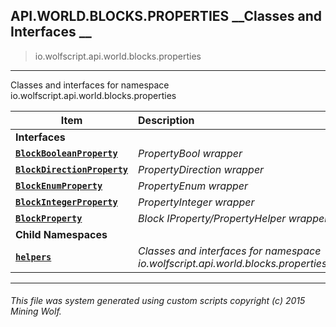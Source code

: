 ## API.WORLD.BLOCKS.PROPERTIES __Classes and Interfaces __

>io.wolfscript.api.world.blocks.properties

---

Classes and interfaces for namespace io.wolfscript.api.world.blocks.properties

Item | Description   
--- | :--- 
__Interfaces__|
__[`BlockBooleanProperty`](BlockBooleanProperty.md)__ | _PropertyBool wrapper_ 
__[`BlockDirectionProperty`](BlockDirectionProperty.md)__ | _PropertyDirection wrapper_ 
__[`BlockEnumProperty`](BlockEnumProperty.md)__ | _PropertyEnum wrapper_ 
__[`BlockIntegerProperty`](BlockIntegerProperty.md)__ | _PropertyInteger wrapper_ 
__[`BlockProperty`](BlockProperty.md)__ | _Block IProperty/PropertyHelper wrapper_ 
__Child Namespaces__|
__[`helpers`](helpers/0.md)__ | _Classes and interfaces for namespace io.wolfscript.api.world.blocks.properties.helpers_ 



---



###### This file was system generated using custom scripts copyright (c) 2015 Mining Wolf.
	

